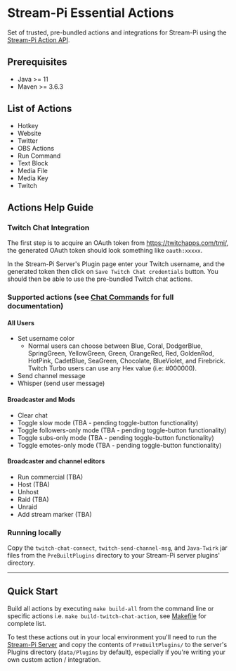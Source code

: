 # Stream-Pi Essential Actions

Set of trusted, pre-bundled actions and integrations for Stream-Pi using the [Stream-Pi Action API](https://github.com/stream-pi/actionapi).

## Prerequisites

- Java >= 11
- Maven >= 3.6.3

## List of Actions

- Hotkey
- Website
- Twitter
- OBS Actions
- Run Command
- Text Block
- Media File
- Media Key
- Twitch

## Actions Help Guide

### Twitch Chat Integration

The first step is to acquire an OAuth token from https://twitchapps.com/tmi/, the generated OAuth token should look something like `oauth:xxxxx`.

In the Stream-Pi Server's Plugin page enter your Twitch username, and the generated token then click on `Save Twitch Chat credentials` button. You should then be able to use the pre-bundled Twitch chat actions. 

### Supported actions (see [Chat Commands](https://help.twitch.tv/s/article/chat-commands?language=en_US) for full documentation)

#### All Users

- Set username color
    - Normal users can choose between Blue, Coral, DodgerBlue, SpringGreen, YellowGreen, Green, OrangeRed, Red, GoldenRod, HotPink, CadetBlue, SeaGreen, Chocolate, BlueViolet, and Firebrick. Twitch Turbo users can use any Hex value (i.e: #000000).
- Send channel message
- Whisper (send user message)

#### Broadcaster and Mods

- Clear chat
- Toggle slow mode (TBA - pending toggle-button functionality)
- Toggle followers-only mode (TBA - pending toggle-button functionality)
- Toggle subs-only mode (TBA - pending toggle-button functionality)
- Toggle emotes-only mode (TBA - pending toggle-button functionality)

#### Broadcaster and channel editors

- Run commercial (TBA)
- Host (TBA)
- Unhost
- Raid (TBA)
- Unraid
- Add stream marker (TBA)

### Running locally

Copy the `twitch-chat-connect`, `twitch-send-channel-msg`, and `Java-Twirk` jar files from the `PreBuiltPlugins` directory to your Stream-Pi server plugins' directory. 

---

## Quick Start

Build all actions by executing `make build-all` from the command line or specific actions i.e. `make build-twitch-chat-action`, see [Makefile](Makefile) for complete list.

To test these actions out in your local environment you'll need to run the [Stream-Pi Server](https://github.com/stream-pi/server) and copy the contents of `PreBuiltPlugins/` to the server's
Plugins directory (`data/Plugins` by default), especially if you're writing your own custom action / integration.
